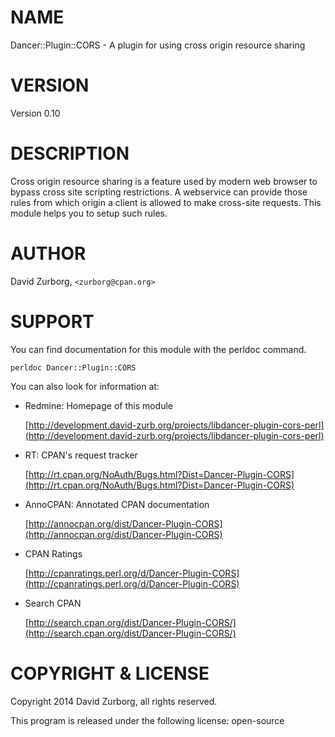 # NAME

Dancer::Plugin::CORS - A plugin for using cross origin resource sharing

# VERSION

Version 0.10

# DESCRIPTION

Cross origin resource sharing is a feature used by modern web browser to bypass cross site scripting restrictions. A webservice can provide those rules from which origin a client is allowed to make cross-site requests. This module helps you to setup such rules.

# AUTHOR

David Zurborg, `<zurborg@cpan.org>`

# SUPPORT

You can find documentation for this module with the perldoc command.

    perldoc Dancer::Plugin::CORS

You can also look for information at:

- Redmine: Homepage of this module

    [http://development.david-zurb.org/projects/libdancer-plugin-cors-perl](http://development.david-zurb.org/projects/libdancer-plugin-cors-perl)

- RT: CPAN's request tracker

    [http://rt.cpan.org/NoAuth/Bugs.html?Dist=Dancer-Plugin-CORS](http://rt.cpan.org/NoAuth/Bugs.html?Dist=Dancer-Plugin-CORS)

- AnnoCPAN: Annotated CPAN documentation

    [http://annocpan.org/dist/Dancer-Plugin-CORS](http://annocpan.org/dist/Dancer-Plugin-CORS)

- CPAN Ratings

    [http://cpanratings.perl.org/d/Dancer-Plugin-CORS](http://cpanratings.perl.org/d/Dancer-Plugin-CORS)

- Search CPAN

    [http://search.cpan.org/dist/Dancer-Plugin-CORS/](http://search.cpan.org/dist/Dancer-Plugin-CORS/)

# COPYRIGHT & LICENSE

Copyright 2014 David Zurborg, all rights reserved.

This program is released under the following license: open-source
